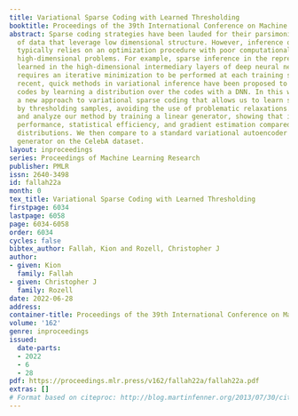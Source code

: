 ```yaml
---
title: Variational Sparse Coding with Learned Thresholding
booktitle: Proceedings of the 39th International Conference on Machine Learning
abstract: Sparse coding strategies have been lauded for their parsimonious representations
  of data that leverage low dimensional structure. However, inference of these codes
  typically relies on an optimization procedure with poor computational scaling in
  high-dimensional problems. For example, sparse inference in the representations
  learned in the high-dimensional intermediary layers of deep neural networks (DNNs)
  requires an iterative minimization to be performed at each training step. As such,
  recent, quick methods in variational inference have been proposed to infer sparse
  codes by learning a distribution over the codes with a DNN. In this work, we propose
  a new approach to variational sparse coding that allows us to learn sparse distributions
  by thresholding samples, avoiding the use of problematic relaxations. We first evaluate
  and analyze our method by training a linear generator, showing that it has superior
  performance, statistical efficiency, and gradient estimation compared to other sparse
  distributions. We then compare to a standard variational autoencoder using a DNN
  generator on the CelebA dataset.
layout: inproceedings
series: Proceedings of Machine Learning Research
publisher: PMLR
issn: 2640-3498
id: fallah22a
month: 0
tex_title: Variational Sparse Coding with Learned Thresholding
firstpage: 6034
lastpage: 6058
page: 6034-6058
order: 6034
cycles: false
bibtex_author: Fallah, Kion and Rozell, Christopher J
author:
- given: Kion
  family: Fallah
- given: Christopher J
  family: Rozell
date: 2022-06-28
address:
container-title: Proceedings of the 39th International Conference on Machine Learning
volume: '162'
genre: inproceedings
issued:
  date-parts:
  - 2022
  - 6
  - 28
pdf: https://proceedings.mlr.press/v162/fallah22a/fallah22a.pdf
extras: []
# Format based on citeproc: http://blog.martinfenner.org/2013/07/30/citeproc-yaml-for-bibliographies/
---
```

